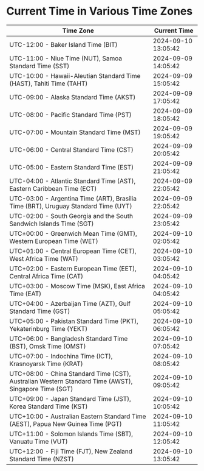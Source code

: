 # Current Time in Various Time Zones

| Time Zone | Current Time |
|-----------|--------------|
| UTC-12:00 - Baker Island Time (BIT) | 2024-09-10 13:05:42 |
| UTC-11:00 - Niue Time (NUT), Samoa Standard Time (SST) | 2024-09-09 14:05:42 |
| UTC-10:00 - Hawaii-Aleutian Standard Time (HAST), Tahiti Time (TAHT) | 2024-09-09 15:05:42 |
| UTC-09:00 - Alaska Standard Time (AKST) | 2024-09-09 17:05:42 |
| UTC-08:00 - Pacific Standard Time (PST) | 2024-09-09 18:05:42 |
| UTC-07:00 - Mountain Standard Time (MST) | 2024-09-09 19:05:42 |
| UTC-06:00 - Central Standard Time (CST) | 2024-09-09 20:05:42 |
| UTC-05:00 - Eastern Standard Time (EST) | 2024-09-09 21:05:42 |
| UTC-04:00 - Atlantic Standard Time (AST), Eastern Caribbean Time (ECT) | 2024-09-09 22:05:42 |
| UTC-03:00 - Argentina Time (ART), Brasília Time (BRT), Uruguay Standard Time (UYT) | 2024-09-09 22:05:42 |
| UTC-02:00 - South Georgia and the South Sandwich Islands Time (SGT) | 2024-09-09 23:05:42 |
| UTC±00:00 - Greenwich Mean Time (GMT), Western European Time (WET) | 2024-09-10 02:05:42 |
| UTC+01:00 - Central European Time (CET), West Africa Time (WAT) | 2024-09-10 03:05:42 |
| UTC+02:00 - Eastern European Time (EET), Central Africa Time (CAT) | 2024-09-10 04:05:42 |
| UTC+03:00 - Moscow Time (MSK), East Africa Time (EAT) | 2024-09-10 04:05:42 |
| UTC+04:00 - Azerbaijan Time (AZT), Gulf Standard Time (GST) | 2024-09-10 05:05:42 |
| UTC+05:00 - Pakistan Standard Time (PKT), Yekaterinburg Time (YEKT) | 2024-09-10 06:05:42 |
| UTC+06:00 - Bangladesh Standard Time (BST), Omsk Time (OMST) | 2024-09-10 07:05:42 |
| UTC+07:00 - Indochina Time (ICT), Krasnoyarsk Time (KRAT) | 2024-09-10 08:05:42 |
| UTC+08:00 - China Standard Time (CST), Australian Western Standard Time (AWST), Singapore Time (SGT) | 2024-09-10 09:05:42 |
| UTC+09:00 - Japan Standard Time (JST), Korea Standard Time (KST) | 2024-09-10 10:05:42 |
| UTC+10:00 - Australian Eastern Standard Time (AEST), Papua New Guinea Time (PGT) | 2024-09-10 11:05:42 |
| UTC+11:00 - Solomon Islands Time (SBT), Vanuatu Time (VUT) | 2024-09-10 12:05:42 |
| UTC+12:00 - Fiji Time (FJT), New Zealand Standard Time (NZST) | 2024-09-10 13:05:42 |
